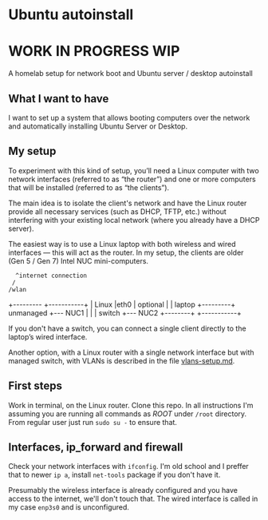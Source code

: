 # Ubuntu autoinstall

# WORK IN PROGRESS WIP

A homelab setup for network boot and Ubuntu server / desktop autoinstall

## What I want to have

I want to set up a system that allows booting computers over the network and automatically installing Ubuntu Server or Desktop.

## My setup

To experiment with this kind of setup, you’ll need a Linux computer with two network interfaces (referred to as “the router”) and one or more computers that will be installed (referred to as “the clients”).

The main idea is to isolate the client's network and have the Linux router provide all necessary services (such as DHCP, TFTP, etc.) without interfering with your existing local network (where you already have a DHCP server).

The easiest way is to use a Linux laptop with both wireless and wired interfaces — this will act as the router. In my setup, the clients are older (Gen 5 / Gen 7) Intel NUC mini-computers.


      ^internet connection
     /
    /wlan
  +---------         +-----------+ 
  | Linux  |eth0     | optional  |
  | laptop +---------+ unmanaged +--- NUC1
  |        |         | switch    +--- NUC2
  +--------+         +-----------+

If you don't have a switch, you can connect a single client directly to the laptop’s wired interface.

Another option, with a Linux router with a single network interface but with managed switch, with VLANs is described in the file [vlans-setup.md](vlans-setup.md).

## First steps

Work in terminal, on the Linux router. Clone this repo. In all instructions I'm assuming 
you are running all commands as *ROOT* under `/root` directory. 
From regular user just run `sudo su -` to ensure that.

## Interfaces, ip_forward and firewall

Check your network interfaces with `ifconfig`. I'm old school and I preffer that to newer `ip a`, install `net-tools` package if you don't have it.

Presumably the wireless interface is already configured and you have access to the internet, we'll don't touch that. The wired interface is called in my case `enp3s0` and is unconfigured. 




